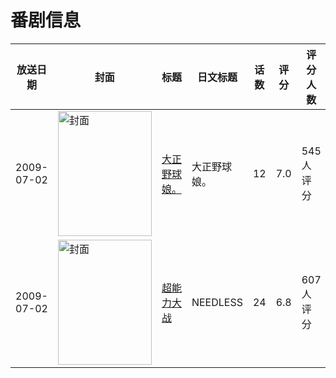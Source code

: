 # 番剧信息

|放送日期|封面|标题|日文标题|话数|评分|评分人数|
|---|---|---|---|---|---|---|
|2009-07-02|<img src="https://lain.bgm.tv/pic/cover/c/b2/9e/1731_PlEPX.jpg" alt="封面" style="width:150px;height:200px;object-fit:cover;">|[大正野球娘。](https://bangumi.tv/subject/1731)|大正野球娘。|12|7.0|545人评分|
|2009-07-02|<img src="https://lain.bgm.tv/pic/cover/c/8c/01/1779_NvJnW.jpg" alt="封面" style="width:150px;height:200px;object-fit:cover;">|[超能力大战](https://bangumi.tv/subject/1779)|NEEDLESS|24|6.8|607人评分|

